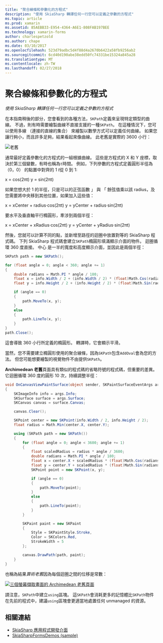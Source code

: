 ```yaml
---
title: "聚合線條和參數化的方程式"
description: "使用 SkiaSharp 轉譯任何一行您可以定義之參數的方程式"
ms.topic: article
ms.prod: xamarin
ms.assetid: 85AEBB33-E954-4364-A6E1-808FAB197BEE
ms.technology: xamarin-forms
author: charlespetzold
ms.author: chape
ms.date: 03/10/2017
ms.openlocfilehash: 523d79adbc5d4f88d4a2670b6422a58fb9256ab2
ms.sourcegitcommit: 6cd40d190abe38edd50fc74331be15324a845a28
ms.translationtype: MT
ms.contentlocale: zh-TW
ms.lasthandoff: 02/27/2018
---
```

# <a name="polylines-and-parametric-equations"></a>聚合線條和參數化的方程式

_使用 SkiaSharp 轉譯任何一行您可以定義之參數的方程式_

在本指南稍後的部分，您會看到的各種方法，`SKPath`定義來呈現特定類型的曲線。 不過，則有時需要繪製曲線不直接支援的一種`SKPath`。 在這種情況下，您可以使用多線 （連接的直線的集合） 來繪製以數學方式可以定義任何曲線。 如果您讓行夠小，而且許多足夠，結果看起來像曲線。 此老舊是實際的 3600 小行：

![](polylines-images/spiralexample.png "老舊")

通常最好定義參數化的方程式的一組根據曲線。 這些是方程式的 X 和 Y 座標，取決於第三個變數，有時也稱為`t`時間。 例如，下列參數的方程式定義圓形半徑為 （0，0） 的點置中對齊的 1 *t*從 0 到 1:

 x = cos(2πt) y = sin(2πt)

 如果您想大於 1 的半徑，只是可以的正弦函數 」 與 「 餘弦值乘以該 radius，及您需要將中央移到其他位置，如果加入這些值：

 x = xCenter + radius·cos(2πt) y = yCenter + radius·sin(2πt)

要水平及垂直軸平行橢圓形，牽涉到兩個半徑：

x = xCenter + xRadius·cos(2πt) y = yCenter + yRadius·sin(2πt)

然後，您就可以計算不同的點，並新增至路徑的迴圈中放置對等的 SkiaSharp 程式碼。 下列 SkiaSharp 程式碼會建立`SKPath`橢圓形填滿顯示介面的物件。 迴圈循環 360 度直接。 中心 是一半的寬度和高度顯示介面，並因此是兩個半徑：

```csharp
SKPath path = new SKPath();

for (float angle = 0; angle < 360; angle += 1)
{
    double radians = Math.PI * angle / 180;
    float x = info.Width / 2 + (info.Width / 2) * (float)Math.Cos(radians);
    float y = info.Height / 2 + (info.Height / 2) * (float)Math.Sin(radians);

    if (angle == 0)
    {
        path.MoveTo(x, y);
    }
    else
    {
        path.LineTo(x, y);
    }
}
path.Close();
```

這會導致 360 小行所定義的橢圓形。 轉譯時，它會顯示平滑。

當然，您不需要建立橢圓形使用的聚合線條，因為`SKPath`包含`AddOval`會為您的方法。 但您可能想要繪製的視覺物件不由提供`SKPath`。

**Archimedean 老舊**頁面具有類似的程式碼的省略符號的程式碼，但重要的差異。 它迴圈循環 360 度的圓形 10 次，持續調整半徑：

```csharp
void OnCanvasViewPaintSurface(object sender, SKPaintSurfaceEventArgs args)
{
    SKImageInfo info = args.Info;
    SKSurface surface = args.Surface;
    SKCanvas canvas = surface.Canvas;

    canvas.Clear();

    SKPoint center = new SKPoint(info.Width / 2, info.Height / 2);
    float radius = Math.Min(center.X, center.Y);

    using (SKPath path = new SKPath())
    {
        for (float angle = 0; angle < 3600; angle += 1)
        {
            float scaledRadius = radius * angle / 3600;
            double radians = Math.PI * angle / 180;
            float x = center.X + scaledRadius * (float)Math.Cos(radians);
            float y = center.Y + scaledRadius * (float)Math.Sin(radians);
            SKPoint point = new SKPoint(x, y);

            if (angle == 0)
            {
                path.MoveTo(point);
            }
            else
            {
                path.LineTo(point);
            }
        }

        SKPaint paint = new SKPaint
        {
            Style = SKPaintStyle.Stroke,
            Color = SKColors.Red,
            StrokeWidth = 5
        };

        canvas.DrawPath(path, paint);
    }
}
```

也稱為結果*算術老舊*因為每個迴圈之間的位移是常數：

[![](polylines-images/archimedeanspiral-small.png "三個螢幕擷取畫面的 Archimedean 老舊頁面")](polylines-images/archimedeanspiral-large.png "Archimedean 老舊頁面的三個螢幕擷取畫面")

請注意，`SKPath`中建立`using`區塊。 這`SKPath`會消耗更多的記憶體比`SKPath`物件在先前的程式中，建議`using`區塊會更適當地處置任何 unmanaged 的資源。


## <a name="related-links"></a>相關連結

- [SkiaSharp 應用程式開發介面](https://developer.xamarin.com/api/root/SkiaSharp/)
- [SkiaSharpFormsDemos (sample)](https://developer.xamarin.com/samples/xamarin-forms/SkiaSharpForms/SkiaSharpFormsDemos/)
